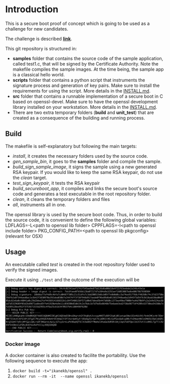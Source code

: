 # Introduction
This is a secure boot proof of concept which is going to be used as a challenge for new candidates.

The challenge is described **[link](https://docs.google.com/document/d/1eLC2lU1nXPM4MPzaPCbX5O9jPEZ7BgO4auIGpP58d78/edit#)**.

This git repository is structured in:
* **samples** folder  that contains the source code of the sample application, called test1.c, that will be signed by the Certificate Authority. Note the makefile compiles the sample images. At the time being, the sample app is a classical hello world.
* **scripts** folder that contains a python script that instruments the signature process and generation of key pairs. Make sure to install the requirements for using the script. More details in the [INSTALL.md](INSTALL.md).
* **src** folder that contains a runnable implementation of a secure boot in C based on openssl-devel. Make sure to have the openssl development library installed on your workstation. More details in the [INSTALL.md](INSTALL.md).
* There are two extra temporary folders (**build** and **unit_test**) that are created as a consequence of the building and running process. 

## Build
The makefile is self-explanatory but following the main targets:
* *install*, it creates the necessary folders used by the source code.
* *gen_sample_bin*, it goes to the **samples** folder and compile the sample.
* *build_sign_sample_image*, it signs the sample using a new generated RSA keypair. If you would like to keep the same RSA keypair, do not use the *clean* target.
* *test_sign_keypair*, it tests the RSA keypair
* *build_secureboot_app*, it compiles and links the secure boot's source code and generates a test executable in the root repository folder.
* *clean*, it cleans the temporary folders and files
* *all*, instruments all in one.

The openssl library is used by the secure boot code. Thus, in order to build the source code, it is convenient to define the following global variables:
LDFLAGS=-L\<path to openssl lib folder\> 
CPPFLAGS=-I\<path to openssl include folder\>
PKG_CONFIG_PATH=\<path to openssl lib pkgconfig\> (relevant for OSX)

## Usage
An executable called *test* is created in the root repository folder used to verify the signed images. 

Execute it using `./test` and the outcome of the execution will be

![Secure boot outcome](outcome.png)

### Docker image
A docker container is also created to facilite the portability. Use the following sequence to execute the app:
1. `docker build -t="ikanekb/openssl" .`
2. `docker run --rm -it  --name openssl ikanekb/openssl`
